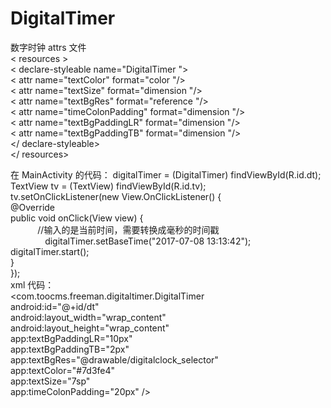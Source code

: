 # DigitalTimer
数字时钟 attrs 文件                                                                                                                   
<  resources  >                                                                                                                     
    < declare-styleable name="DigitalTimer ">                                                                                      
        < attr name="textColor" format="color "/>                                                                                  
        < attr name="textSize" format="dimension "/>                                                                                                 
        < attr name="textBgRes" format="reference "/>                                                                               
        < attr name="timeColonPadding" format="dimension "/>                                                                       
        < attr name="textBgPaddingLR" format="dimension "/>                                                                         
        < attr name="textBgPaddingTB" format="dimension "/>                                                                         
    </ declare-styleable>                                                                                                           
</ resources>                                                                                                                       

在 MainActivity 的代码：
         digitalTimer = (DigitalTimer) findViewById(R.id.dt);                                                                       
        TextView tv = (TextView) findViewById(R.id.tv);                                                                             
        tv.setOnClickListener(new View.OnClickListener() {                                                                          
            @Override                                                                                                               
            public void onClick(View view) {                                                                                                            
            //输入的是当前时间，需要转换成毫秒的时间戳                                                                                                      
                digitalTimer.setBaseTime("2017-07-08 13:13:42");                                                                            
                digitalTimer.start();                                                                                                           
            }                                                                                                                       
        });                                                                                                                                                                                                                                                         
 xml 代码：                                                                                                                                                    
  <com.toocms.freeman.digitaltimer.DigitalTimer                                                                                         
        android:id="@+id/dt"                                                                                                        
        android:layout_width="wrap_content"                                                                                                                     
        android:layout_height="wrap_content"                                                                                                        
        app:textBgPaddingLR="10px"                                                                                                  
        app:textBgPaddingTB="2px"                                                                                                           
        app:textBgRes="@drawable/digitalclock_selector"                                                                                             
        app:textColor="#7d3fe4"                                                                                                                 
        app:textSize="7sp"                                                                                                          
        app:timeColonPadding="20px" />                                                                                              
